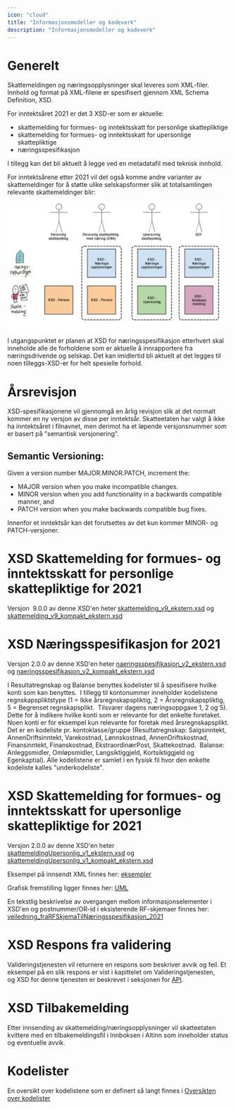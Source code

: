 ```yaml
---
icon: "cloud"
title: "Informasjonsmodeller og kodeverk"
description: "Informasjonsmodeller og kodeverk"
---
```


# Generelt
Skattemeldingen og næringsopplysninger skal leveres som XML-filer. Innhold og format på XML-filene er spesifisert gjennom XML Schema Definition, XSD. 

For inntektsåret 2021 er det 3 XSD-er som er aktuelle:

- skattemelding for formues- og inntektsskatt for personlige skattepliktige
- skattemelding for formues- og inntektsskatt for upersonlige skattepliktige
- næringsspesifikasjon

I tillegg kan det bli aktuelt å legge ved en metadatafil med teknisk innhold.

For inntektsårene etter 2021 vil det også komme andre varianter av skattemeldinger for å støtte ulike selskapsformer slik at totalsamlingen relevante skattemeldinger blir:

![Skattemeldingsvarianter.PNG](Skattemeldingsvarianter.PNG)

I utgangspunktet er planen at XSD for næringsspesifikasjon etterhvert skal inneholde alle de forholdene som er aktuelle å innrapportere fra næringsdrivende og selskap. Det kan imidlertid bli aktuelt at det legges til noen tilleggs-XSD-er for helt spesielle forhold.

# Årsrevisjon
XSD-spesifikasjonene vil gjennomgå en årlig revisjon slik at det normalt kommer en ny versjon av disse per inntektsår. Skatteetaten har valgt å ikke ha inntektsåret i filnavnet, men derimot ha et løpende versjonsnummer som er basert på "semantisk versjonering". 

## Semantic Versioning:

Given a version number MAJOR.MINOR.PATCH, increment the:

- MAJOR version when you make incompatible changes.
- MINOR version when you add functionality in a backwards compatible manner, and
- PATCH version when you make backwards compatible bug fixes.

Innenfor et inntektsår kan det forutsettes av det kun kommer MINOR- og PATCH-versjoner.

# XSD Skattemelding for formues- og inntektsskatt for personlige skattepliktige for 2021
Versjon  9.0.0 av denne XSD'en heter [skattemelding_v9_ekstern.xsd](https://github.com/Skatteetaten/skattemeldingen/blob/master/src/resources/xsd/skattemelding_v9_ekstern.xsd) og [skattemelding_v9_kompakt_ekstern.xsd](https://github.com/Skatteetaten/skattemeldingen/blob/master/src/resources/xsd/skattemelding_v9_kompakt_ekstern.xsd)

# XSD Næringsspesifikasjon for 2021
Versjon 2.0.0 av denne XSD'en heter [naeringsspesifikasjon_v2_ekstern.xsd](https://github.com/Skatteetaten/skattemeldingen/blob/master/src/resources/xsd/naeringsspesifikasjon_v2_ekstern.xsd) og [naeringsspesifikasjon_v2_kompakt_ekstern.xsd](https://github.com/Skatteetaten/skattemeldingen/blob/master/src/resources/xsd/naeringsspesifikasjon_v2_kompakt_ekstern.xsd)

I Resultatregnskap og Balanse benyttes kodelister til å spesifisere hvilke konti som kan benyttes.  I tillegg til kontonummer inneholder kodelistene regnskapspliktstype (1 = Ikke årsregnskapspliktig, 2 = Årsregnskapspliktig, 5 = Begrenset regnskapsplikt.  Tilsvarer dagens næringsoppgave 1, 2 og 5).  Dette for å indikere hvilke konti som er relevante for det enkelte foretaket.  Noen konti er for eksempel kun relevante for foretak med årsregnskapsplikt.
Det er en kodeliste pr. kontoklasse/gruppe (Resultatregnskap: Salgsinntekt, AnnenDriftsinntekt, Varekostnad, Lønnskostnad, AnnenDriftskostnad, Finansinntekt, Finanskostnad, EkstraordinærPost, Skattekostnad.  Balanse: Anleggsmidler, Omløpsmidler, Langsiktiggjeld, Kortsiktiggjeld og Egenkaptial).
Alle kodelistene er samlet i en fysisk fil hvor den enkelte kodeliste kalles "underkodeliste". 

# XSD Skattemelding for formues- og inntektsskatt for upersonlige skattepliktige for 2021
Versjon 2.0.0 av denne XSD'en heter [skattemeldingUpersonlig_v1_ekstern.xsd](https://github.com/Skatteetaten/skattemeldingen/blob/master/src/resources/xsd/skattemeldingUpersonlig_v1_ekstern.xsd) og [skattemeldingUpersonlig_v1_kompakt_ekstern.xsd](https://github.com/Skatteetaten/skattemeldingen/blob/master/src/resources/xsd/skattemeldingUpersonlig_v1_kompakt_ekstern.xsd)

Eksempel på innsendt XML finnes her: [eksempler](https://github.com/Skatteetaten/skattemeldingen/tree/master/src/resources/eksempler/v2) 

Grafisk fremstilling ligger finnes her: [UML](https://github.com/Skatteetaten/skattemeldingen/tree/master/docs/informasjonsmodell)

En tekstlig beskrivelse av overgangen mellom informasjonselementer i XSD'en og postnummer/OR-id i eksisterende RF-skjemaer finnes her: [veiledning_fraRFSkjemaTilNæringsspesifikasjon_2021](https://github.com/Skatteetaten/skattemeldingen/blob/master/docs/informasjonsmodell/veiledning_fraRFSkjemaTilN%C3%A6ringsspesifikasjon_2021.xlsx)

# XSD Respons fra validering
Valideringstjenesten vil returnere en respons som beskriver avvik og feil. Et eksempel på en slik respons er vist i kapittelet om Valideringstjenesten, og XSD for denne tjenesten er beskrevet i seksjonen for [API](https://skatteetaten.github.io/skattemeldingen/documentation/api).

# XSD Tilbakemelding
Etter innsending av skattemelding/næringsopplysninger vil skatteetaten kvittere med en tilbakemeldingsfil i Innboksen i Altinn som inneholder status og eventuelle avvik. 

# Kodelister
En oversikt over kodelistene som er definert så langt finnes i [Oversikten over kodelister](https://github.com/Skatteetaten/skattemeldingen/tree/master/src/resources/kodeliste)
